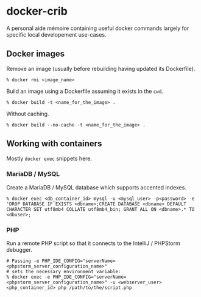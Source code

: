 # docker-crib
A personal aide mémoire containing useful docker commands largely for specific local developement use-cases. 

## Docker images
Remove an image (usually before rebuilding having updated its Dockerfile).
```
% docker rmi <image_name>
```
Build an image using a Dockerfile assuming it exists in the `cwd`.
```
% docker build -t <name_for_the_image> .
```
Without caching.
```
% docker build --no-cache -t <name_for_the_image> .
```

## Working with containers
Mostly `docker exec` snippets here.
### MariaDB / MySQL
Create a MariaDB / MySQL database which supports accented indexes.
```
% docker exec <db_container_id> mysql -u <mysql_user> -p<password> -e 'DROP DATABASE IF EXISTS <dbname>;CREATE DATABASE <dbname> DEFAULT CHARACTER SET utf8mb4 COLLATE utf8mb4_bin; GRANT ALL ON <dbname>.* TO <dbuser>;
```
### PHP
Run a remote PHP script so that it connects to the IntelliJ / PHPStorm debugger.

```
# Passing -e PHP_IDE_CONFIG="serverName=<phpstorm_server_configuration_name>"
# sets the necessary environment variable:
% docker exec -e PHP_IDE_CONFIG="serverName=<phpstorm_server_configuration_name>" -u <webserver_user> <php_container_id> php /path/to/the/script.php
```
